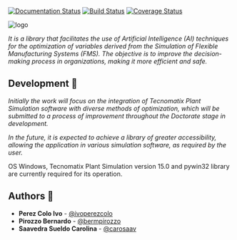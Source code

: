 [![Documentation Status](https://readthedocs.org/projects/simulai/badge/?version=latest)](https://simulai.readthedocs.io/en/latest/?badge=latest)
[![Build Status](https://travis-ci.com/carosaav/SimulAI.svg?branch=master)](https://travis-ci.com/carosaav/SimulAI)
[![Coverage Status](https://coveralls.io/repos/github/carosaav/SimulAI/badge.svg?branch=master)](https://coveralls.io/github/carosaav/SimulAI?branch=master)

![logo](https://github.com/carosaav/SimulAI/blob/master/docs/_static/logo_long.png)

_It is a library that facilitates the use of Artificial Intelligence (AI) techniques for the optimization of variables derived from the Simulation of Flexible Manufacturing Systems (FMS). The objective is to improve the decision-making process in organizations, making it more efficient and safe._

## Development 🔨

_Initially the work will focus on the integration of Tecnomatix Plant Simulation software with diverse methods of optimization, which will be submitted to a process of improvement throughout the Doctorate stage in development._

_In the future, it is expected to achieve a library of greater accessibility, allowing the application in various simulation software, as required by the user._

OS Windows, Tecnomatix Plant Simulation version 15.0 and pywin32 library are currently required for its operation.

## Authors 👥

* **Perez Colo Ivo** - [@ivoperezcolo](https://github.com/IvoPerezColo)
* **Pirozzo Bernardo** - [@bermpirozzo](https://github.com/BerMPirozzo)
* **Saavedra Sueldo Carolina** - [@carosaav](https://github.com/carosaav)

